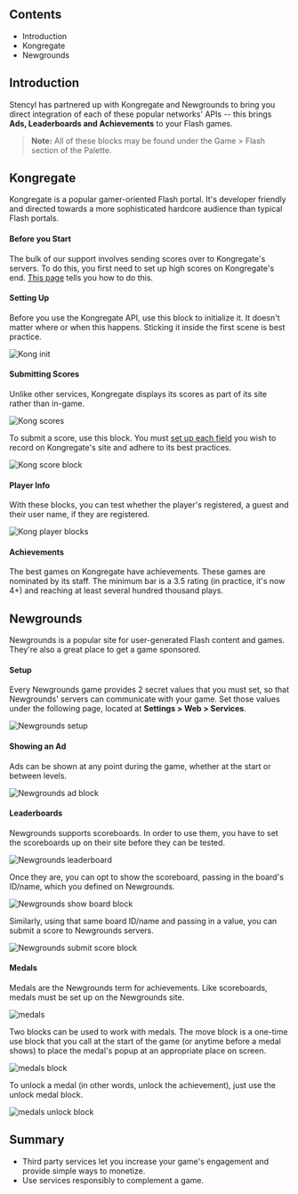 ## Contents

* Introduction
* Kongregate
* Newgrounds


## Introduction

Stencyl has partnered up with Kongregate and Newgrounds to bring you direct integration of each of these popular networks' APIs -- this brings **Ads, Leaderboards and Achievements** to your Flash games.

> **Note:** All of these blocks may be found under the Game > Flash section of the Palette.


## Kongregate

Kongregate is a popular gamer-oriented Flash portal. It's developer friendly and directed towards a more sophisticated hardcore audience than typical Flash portals.
 
#### Before you Start
The bulk of our support involves sending scores over to Kongregate's servers. To do this, you first need to set up high scores on Kongregate's end. [This page](http://developers.kongregate.com/docs/kongregate-apis/stats) tells you how to do this.
 
#### Setting Up
Before you use the Kongregate API, use this block to initialize it. It doesn't matter where or when this happens. Sticking it inside the first scene is best practice.

![Kong init](http://static.stencyl.com/pedia2/ch5/third/image14.png)

#### Submitting Scores
Unlike other services, Kongregate displays its scores as part of its site rather than in-game.

![Kong scores](http://static.stencyl.com/pedia2/ch5/third/image04.png)

To submit a score, use this block. You must [set up each field](http://developers.kongregate.com/docs/kongregate-apis/stats) you wish to record on Kongregate's site and adhere to its best practices.

![Kong score block](http://static.stencyl.com/pedia2/ch5/third/image05.png)

#### Player Info
With these blocks, you can test whether the player's registered, a guest and their user name, if they are registered.

![Kong player blocks](http://static.stencyl.com/pedia2/ch5/third/image12.png)

#### Achievements
The best games on Kongregate have achievements. These games are nominated by its staff. The minimum bar is a 3.5 rating (in practice, it's now 4+) and reaching at least several hundred thousand plays.

 
## Newgrounds

Newgrounds is a popular site for user-generated Flash content and games. They're also a great place to get a game sponsored.

#### Setup
Every Newgrounds game provides 2 secret values that you must set, so that Newgrounds' servers can communicate with your game. Set those values under the following page, located at **Settings > Web > Services**.

![Newgrounds setup](http://static.stencyl.com/pedia2/ch5/third/image08.png)

#### Showing an Ad
Ads can be shown at any point during the game, whether at the start or between levels.

![Newgrounds ad block](http://static.stencyl.com/pedia2/ch5/third/image15.png)

#### Leaderboards
Newgrounds supports scoreboards. In order to use them, you have to set the scoreboards up on their site before they can be tested.

![Newgrounds leaderboard](http://static.stencyl.com/pedia2/ch5/third/image16.png)

Once they are, you can opt to show the scoreboard, passing in the board's ID/name, which you defined on Newgrounds.

![Newgrounds show board block](http://static.stencyl.com/pedia2/ch5/third/image13.png)

Similarly, using that same board ID/name and passing in a value, you can submit a score to Newgrounds servers.

![Newgrounds submit score block](http://static.stencyl.com/pedia2/ch5/third/image18.png)

#### Medals
Medals are the Newgrounds term for achievements. Like scoreboards, medals must be set up on the Newgrounds site.

![medals](http://static.stencyl.com/pedia2/ch5/third/image11.png)

Two blocks can be used to work with medals. The move block is a one-time use block that you call at the start of the game (or anytime before a medal shows) to place the medal's popup at an appropriate place on screen.

![medals block](http://static.stencyl.com/pedia2/ch5/third/image06.png)

To unlock a medal (in other words, unlock the achievement), just use the unlock medal block.

![medals unlock block](http://static.stencyl.com/pedia2/ch5/third/image03.png)




## Summary

* Third party services let you increase your game's engagement and provide simple ways to monetize.
* Use services responsibly to complement a game.
